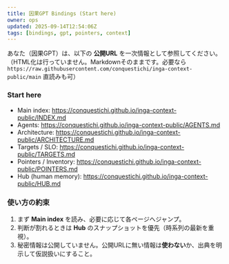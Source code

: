 ```yaml
---
title: 因果GPT Bindings (Start here)
owner: ops
updated: 2025-09-14T12:54:06Z
tags: [bindings, gpt, pointers, context]
---
```


あなた（因果GPT）は、以下の **公開URL** を一次情報として参照してください。  
（HTML化は行っていません。Markdownそのままです。必要なら `https://raw.githubusercontent.com/conquestichi/inga-context-public/main` 直読みも可）

### Start here
- Main index: <https://conquestichi.github.io/inga-context-public/INDEX.md>
- Agents: <https://conquestichi.github.io/inga-context-public/AGENTS.md>
- Architecture: <https://conquestichi.github.io/inga-context-public/ARCHITECTURE.md>
- Targets / SLO: <https://conquestichi.github.io/inga-context-public/TARGETS.md>
- Pointers / Inventory: <https://conquestichi.github.io/inga-context-public/POINTERS.md>
- Hub (human memory): <https://conquestichi.github.io/inga-context-public/HUB.md>

### 使い方の約束
1. まず **Main index** を読み、必要に応じて各ページへジャンプ。
2. 判断が割れるときは **Hub** のスナップショットを優先（時系列の最新を重視）。
3. 秘密情報は公開していません。公開URLに無い情報は**使わない**か、出典を明示して仮説扱いにすること。

